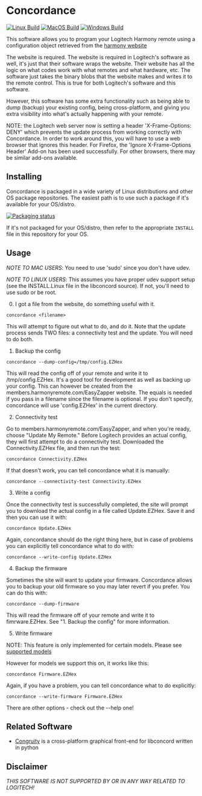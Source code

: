 # Concordance

[![Linux Build](https://github.com/jaymzh/concordance/actions/workflows/ci-linux.yml/badge.svg)](https://github.com/jaymzh/concordance/actions/workflows/ci-linux.yml)
[![MacOS Build](https://github.com/jaymzh/concordance/actions/workflows/ci-macos.yml/badge.svg)](https://github.com/jaymzh/concordance/actions/workflows/ci-macos.yml)
[![Windows Build](https://github.com/jaymzh/concordance/actions/workflows/ci-windows.yml/badge.svg)](https://github.com/jaymzh/concordance/actions/workflows/ci-windows.yml)

This software allows you to program your Logitech Harmony remote using a
configuration object retrieved from the [harmony
website](https://members.harmonyremote.com/EasyZapper/New/ProcLogin/Start.asp?BrowserIsChecked=True)

The website is required. The website is required in Logitech's software as
well, it's just that their software wraps the website. Their website has
all the logic on what codes work with what remotes and what hardware, etc.
The software just takes the binary blobs that the website makes and writes
it to the remote control. This is true for both Logitech's software and
this software.

However, this software has some extra functionality such as being able to
dump (backup) your existing config, being cross-platform, and giving you
extra visibility into what's actually happening with your remote.

NOTE: the Logitech web server now is setting a header 'X-Frame-Options: DENY'
which prevents the update process from working correctly with Concordance.  In
order to work around this, you will have to use a web browser that ignores
this header.  For Firefox, the 'Ignore X-Frame-Options Header' Add-on has been
used successfully.  For other browsers, there may be similar add-ons available.

## Installing

Concordance is packaged in a wide variety of Linux distributions and other
OS package repositories. The easiest path is to use such a package if it's available for your OS/distro.

[![Packaging status](https://repology.org/badge/vertical-allrepos/concordance.svg?exclude_unsupported=1)](https://repology.org/project/concordance/versions)

If it's not packaged for your OS/distro, then refer to the appropriate `INSTALL` file in this repository for your OS.

## Usage

*NOTE TO MAC USERS*: You need to use 'sudo' since you don't have udev.

*NOTE TO LINUX USERS*: This assumes you have proper udev support setup
(see the INSTALL.Linux file in the libconcord source). If not, you'll
need to use sudo or be root.

0. I got a file from the website, do something useful with it.

  ```
  concordance <filename>
  ```

  This will attempt to figure out what to do, and do it. Note that the update
  process sends TWO files: a connectivity test and the update. You will need
  to do both.

1. Backup the config

  ```
  concordance --dump-config=/tmp/config.EZHex
  ```

  This will read the config off of your remote and write it to /tmp/config.EZHex.
  It's a good tool for development as well as backing up your config. This can
  however be created from the members.harmonyremote.com/EasyZapper website. The
  equals is needed if you pass in a filename since the filename is optional.
  If you don't specify, concordance will use 'config.EZHex' in the current
  directory.

2. Connectivity test

  Go to members.harmonyremote.com/EasyZapper, and when you're ready, choose
  "Update My Remote." Before Logitech provides an actual config, they will
  first attempt to do a connectivity test. Downloaded the Connectivity.EZHex
  file, and then run the test:

  ```
  concordance Connectivity.EZHex
  ```

  If that doesn't work, you can tell concordance what it is manually:

  ```
  concordance --connectivity-test Connectivity.EZHex
  ```

3. Write a config

  Once the connectivity test is successfully completed, the site will prompt you
  to download the actual config in a file called Update.EZHex. Save it and then
  you can use it with:

  ```
  concordance Update.EZHex
  ```

  Again, concordance should do the right thing here, but in case of problems you
  can explicitly tell concordance what to do with:

  ```
  concordance --write-config Update.EZHex
  ```

4. Backup the firmware

  Sometimes the site will want to update your firmware. Concordance allows you to
  backup your old firmware so you may later revert if you prefer. You can do this
  with:

  ```
  concordance --dump-firmware
  ```

  This will read the firmware off of your remote and write it to fimrware.EZHex.
  See "1. Backup the config" for more information.

5. Write firmware

  NOTE: This feature is only implemented for certain models. Please see
    [supported models](SupportedModels.md)

  However for models we support this on, it works like this:

  ```
  concordance Firmware.EZHex
  ```

  Again, if you have a problem, you can tell concordance what to do explicitly:

  ```
  concordance --write-firmware Firmware.EZHex
  ```

There are other options - check out the --help one!

## Related Software

* [Congruity](https://github.com/congruity/congruity) is a cross-platform graphical front-end for libconcord written in python

## Disclaimer

*THIS SOFTWARE IS NOT SUPPORTED BY OR IN ANY WAY RELATED TO LOGITECH!*
